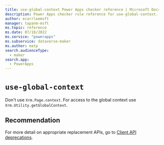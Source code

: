 ```yaml
---
title: use-global-context Power Apps checker reference | Microsoft Docs
description: Power Apps checker rule reference for use-global-context.
author: ecarrleemsft
manager: tapanm-msft
ms.topic: reference
ms.date: 07/18/2022
ms.service: "powerapps"
ms.subservice: dataverse-maker
ms.author: matp
search.audienceType: 
  - maker
search.app: 
  - PowerApps
---
```

# `use-global-context`

Don't use `Xrm.Page.context`. For access to the global context use `Xrm.Utility.getGlobalContext`.

## Recommendation

For more detail on appropriate replacement APIs, go to [Client API deprecations](/power-platform/important-changes-coming#some-client-apis-are-deprecated).
